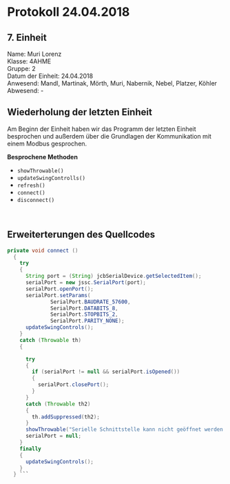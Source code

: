 # Protokoll 24.04.2018
## 7. Einheit

Name: Muri Lorenz <br>
Klasse: 4AHME <br>
Gruppe: 2 <br>
Datum der Einheit: 24.04.2018 <br>
Anwesend: Mandl, Martinak, Mörth, Muri, Nabernik, Nebel, Platzer, Köhler<br>
Abwesend: - <br>

## Wiederholung der letzten Einheit
Am Beginn der Einheit haben wir das Programm der letzten Einheit besprochen und außerdem über die Grundlagen der Kommunikation mit einem Modbus gesprochen.

**Besprochene Methoden**
* `showThrowable()`
* `updateSwingControlls()`
* `refresh()`
* `connect()`
* `disconnect()`
<br>

## Erweiterterungen des Quellcodes
```java
private void connect ()
  {
    try
    {
      String port = (String) jcbSerialDevice.getSelectedItem();
      serialPort = new jssc.SerialPort(port);
      serialPort.openPort();
      serialPort.setParams(
              SerialPort.BAUDRATE_57600,
              SerialPort.DATABITS_8,
              SerialPort.STOPBITS_2,
              SerialPort.PARITY_NONE);
      updateSwingControls();
    }
    catch (Throwable th)
    {

      try
      {
        if (serialPort != null && serialPort.isOpened())
        {
          serialPort.closePort();
        }
      }
      catch (Throwable th2)
      {
        th.addSuppressed(th2);
      }
      showThrowable("Serielle Schnittstelle kann nicht geöffnet werden!", th);
      serialPort = null;
    }
    finally
    {
      updateSwingControls();
    }
  } ```
  

